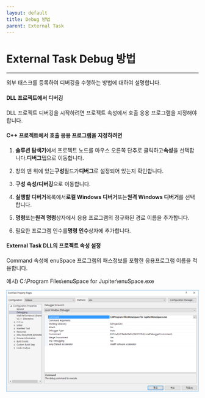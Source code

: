 ```yaml
---
layout: default
title: Debug 방법
parent: External Task
---
```


# External Task Debug 방법

---

외부 태스크를 등록하여 디버깅을 수행하는 방법에 대하여 설명합니다.



#### DLL 프로젝트에서 디버깅

DLL 프로젝트 디버깅을 시작하려면 프로젝트 속성에서 호출 응용 프로그램을 지정해야 합니다.



#### C++ 프로젝트에서 호출 응용 프로그램을 지정하려면

1. **솔루션 탐색기**에서 프로젝트 노드를 마우스 오른쪽 단추로 클릭하고**속성**을 선택합니다.**디버그**탭으로 이동합니다.

2. 창의 맨 위에 있는**구성**필드가**디버그**로 설정되어 있는지 확인합니다.

3. **구성 속성/디버깅**으로 이동합니다.

4. **실행할 디버거**목록에서**로컬 Windows 디버거**또는**원격 Windows 디버거**를 선택합니다.

5. **명령**또는**원격 명령**상자에서 응용 프로그램의 정규화된 경로 이름을 추가합니다.

6. 필요한 프로그램 인수를**명령 인수**상자에 추가합니다.



#### External Task DLL의 프로젝트 속성 설정

Command 속성에 enuSpace 프로그램의 패스정보를 포함한 응용프로그램 이름을 적용합니다.

예시\) C:\Program Files\enuSpace for Jupiter\enuSpace.exe

![](./assets/externaltask/externaltask_debug.png)







